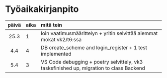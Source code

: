 # Työaikakirjanpito

| päivä | aika | mitä tein  |
| :----:|:-----| :-----|
| 25.3  | 1  | loin vaatimusmäärittelyn + yritin selvittää aiemmat mokat vk2/t6:ssa|
| 4.4   | 4  | DB create_scheme and login_register + 1 test implemented |
| 5.4   | 3  | VS Code debugging + poetry selvittely, vk3 tasksfinished up, migration to class Backend  |
